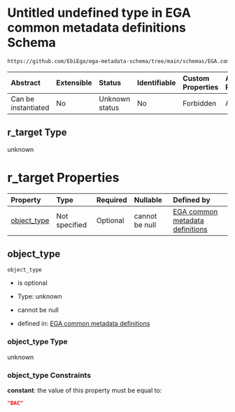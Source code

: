 # Untitled undefined type in EGA common metadata definitions Schema

```txt
https://github.com/EbiEga/ega-metadata-schema/tree/main/schemas/EGA.common-definitions.json#/definitions/r-target-DAC/properties/r_target
```



| Abstract            | Extensible | Status         | Identifiable | Custom Properties | Additional Properties | Access Restrictions | Defined In                                                                                           |
| :------------------ | :--------- | :------------- | :----------- | :---------------- | :-------------------- | :------------------ | :--------------------------------------------------------------------------------------------------- |
| Can be instantiated | No         | Unknown status | No           | Forbidden         | Allowed               | none                | [EGA.common-definitions.json\*](../../../schemas/EGA.common-definitions.json "open original schema") |

## r\_target Type

unknown

# r\_target Properties

| Property                     | Type          | Required | Nullable       | Defined by                                                                                                                                                                                                                                                                                     |
| :--------------------------- | :------------ | :------- | :------------- | :--------------------------------------------------------------------------------------------------------------------------------------------------------------------------------------------------------------------------------------------------------------------------------------------- |
| [object\_type](#object_type) | Not specified | Optional | cannot be null | [EGA common metadata definitions](ega-12-definitions-relationship-target-dac-properties-r_target-properties-object_type.md "https://github.com/EbiEga/ega-metadata-schema/tree/main/schemas/EGA.common-definitions.json#/definitions/r-target-DAC/properties/r_target/properties/object_type") |

## object\_type



`object_type`

*   is optional

*   Type: unknown

*   cannot be null

*   defined in: [EGA common metadata definitions](ega-12-definitions-relationship-target-dac-properties-r_target-properties-object_type.md "https://github.com/EbiEga/ega-metadata-schema/tree/main/schemas/EGA.common-definitions.json#/definitions/r-target-DAC/properties/r_target/properties/object_type")

### object\_type Type

unknown

### object\_type Constraints

**constant**: the value of this property must be equal to:

```json
"DAC"
```

